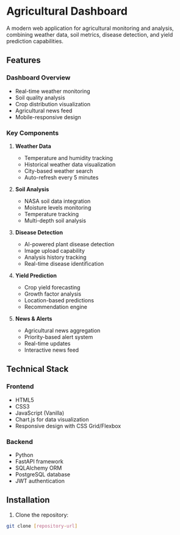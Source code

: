 # Agricultural Dashboard

A modern web application for agricultural monitoring and analysis, combining weather data, soil metrics, disease detection, and yield prediction capabilities.

## Features

### Dashboard Overview
- Real-time weather monitoring
- Soil quality analysis
- Crop distribution visualization
- Agricultural news feed
- Mobile-responsive design

### Key Components
1. **Weather Data**
   - Temperature and humidity tracking
   - Historical weather data visualization
   - City-based weather search
   - Auto-refresh every 5 minutes

2. **Soil Analysis**
   - NASA soil data integration
   - Moisture levels monitoring
   - Temperature tracking
   - Multi-depth soil analysis

3. **Disease Detection**
   - AI-powered plant disease detection
   - Image upload capability
   - Analysis history tracking
   - Real-time disease identification

4. **Yield Prediction**
   - Crop yield forecasting
   - Growth factor analysis
   - Location-based predictions
   - Recommendation engine

5. **News & Alerts**
   - Agricultural news aggregation
   - Priority-based alert system
   - Real-time updates
   - Interactive news feed

## Technical Stack

### Frontend
- HTML5
- CSS3
- JavaScript (Vanilla)
- Chart.js for data visualization
- Responsive design with CSS Grid/Flexbox

### Backend
- Python
- FastAPI framework
- SQLAlchemy ORM
- PostgreSQL database
- JWT authentication

## Installation

1. Clone the repository:
```bash
git clone [repository-url]